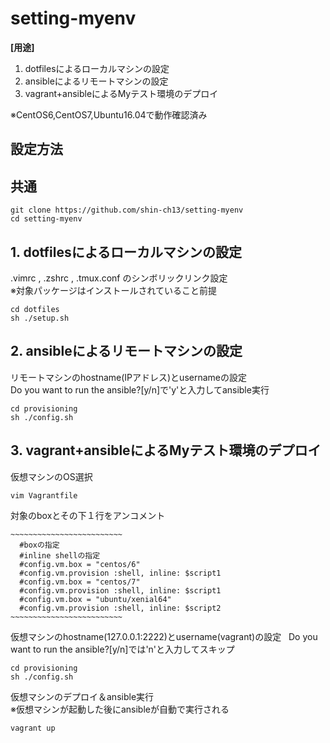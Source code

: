 # setting-myenv
**[用途]**
1. dotfilesによるローカルマシンの設定
2. ansibleによるリモートマシンの設定
3. vagrant+ansibleによるMyテスト環境のデプロイ

※CentOS6,CentOS7,Ubuntu16.04で動作確認済み　　

## 設定方法

## 共通

```
git clone https://github.com/shin-ch13/setting-myenv
cd setting-myenv
```

## 1. dotfilesによるローカルマシンの設定

.vimrc , .zshrc , .tmux.conf のシンボリックリンク設定  
※対象パッケージはインストールされていること前提  

```
cd dotfiles
sh ./setup.sh
```

## 2. ansibleによるリモートマシンの設定

リモートマシンのhostname(IPアドレス)とusernameの設定  
Do you want to run the ansible?[y/n]で'y'と入力してansible実行　　 

```
cd provisioning
sh ./config.sh
```

## 3. vagrant+ansibleによるMyテスト環境のデプロイ

仮想マシンのOS選択　　 

```
vim Vagrantfile
```

対象のboxとその下１行をアンコメント　　 

```Vagrantfile
~~~~~~~~~~~~~~~~~~~~~~~~~
  #boxの指定
  #inline shellの指定
  #config.vm.box = "centos/6"
  #config.vm.provision :shell, inline: $script1
  #config.vm.box = "centos/7"
  #config.vm.provision :shell, inline: $script1
  #config.vm.box = "ubuntu/xenial64"
  #config.vm.provision :shell, inline: $script2
~~~~~~~~~~~~~~~~~~~~~~~~~
```

仮想マシンのhostname(127.0.0.1:2222)とusername(vagrant)の設定  
Do you want to run the ansible?[y/n]では'n'と入力してスキップ  

```
cd provisioning
sh ./config.sh
```

仮想マシンのデプロイ＆ansible実行  
※仮想マシンが起動した後にansibleが自動で実行される  

```
vagrant up
```

